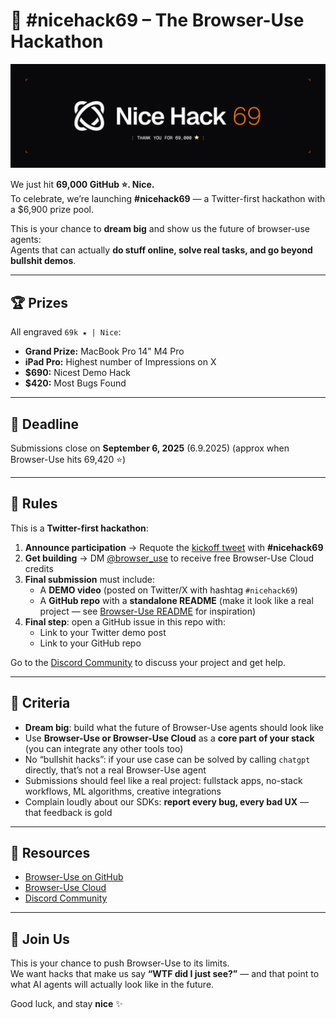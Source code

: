 # 🚀 #nicehack69 – The Browser-Use Hackathon

<img src="./static/nicehack-69.png" alt="NiceHack69 Banner">

We just hit **69,000 GitHub ⭐. Nice.**  
To celebrate, we’re launching **#nicehack69** — a Twitter-first hackathon with a $6,900 prize pool.

This is your chance to **dream big** and show us the future of browser-use agents:  
Agents that can actually **do stuff online, solve real tasks, and go beyond bullshit demos**.

---

## 🏆 Prizes

All engraved `69k ★ | Nice`:

- **Grand Prize:** MacBook Pro 14" M4 Pro
- **iPad Pro:** Highest number of Impressions on X
- **$690:** Nicest Demo Hack
- **$420:** Most Bugs Found

---

## 📅 Deadline

Submissions close on **September 6, 2025** (6.9.2025) (approx when Browser-Use hits 69,420 ⭐)

---

## 📜 Rules

This is a **Twitter-first hackathon**:

1. **Announce participation** → Requote the [kickoff tweet](https://x.com/gregpr07/status/1962682690651701288) with **#nicehack69**
2. **Get building** → DM [@browser_use](https://twitter.com/browser_use) to receive free Browser-Use Cloud credits
3. **Final submission** must include:
   - A **DEMO video** (posted on Twitter/X with hashtag `#nicehack69`)
   - A **GitHub repo** with a **standalone README** (make it look like a real project — see [Browser-Use README](https://github.com/browser-use/browser-use) for inspiration)
4. **Final step**: open a GitHub issue in this repo with:
   - Link to your Twitter demo post
   - Link to your GitHub repo

Go to the [Discord Community](https://discord.com/channels/1303749220842340412/1412240418606940170) to discuss your project and get help.

---

## 🎯 Criteria

- **Dream big**: build what the future of Browser-Use agents should look like
- Use **Browser-Use or Browser-Use Cloud** as a **core part of your stack** (you can integrate any other tools too)
- No “bullshit hacks”: if your use case can be solved by calling `chatgpt` directly, that’s not a real Browser-Use agent
- Submissions should feel like a real project: fullstack apps, no-stack workflows, ML algorithms, creative integrations
- Complain loudly about our SDKs: **report every bug, every bad UX** — that feedback is gold

---

## 🔑 Resources

- [Browser-Use on GitHub](https://github.com/browser-use/browser-use)
- [Browser-Use Cloud](https://cloud.browser-use.com)
- [Discord Community](https://discord.com/channels/1303749220842340412/1412240418606940170)

---

## 🙌 Join Us

This is your chance to push Browser-Use to its limits.  
We want hacks that make us say **“WTF did I just see?”** — and that point to what AI agents will actually look like in the future.

Good luck, and stay **nice** ✨
